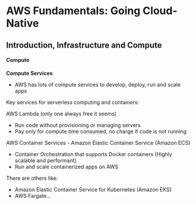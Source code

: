 # AWS Fundamentals: Going Cloud-Native

## Introduction, Infrastructure and Compute

#### Compute

**Compute Services**

- AWS has lots of compute services to develop, deploy, run and scale apps

Key services for serverless computing and containers:

AWS Lambda (only one always free it seems)

- Run code without provisioning or managing servers
- Pay only for compute time consumed, no charge if code is not running

AWS Container Services - Amazon Elastic Container Service (Amazon ECS)

- Container Orchestration that supports Docker containers (Highly scalable and performant)
- Run and scale containerized apps on AWS

There are others like:

- Amazon Elastic Container Service for Kubernetes (Amazon EKS)
- AWS Fargate...
